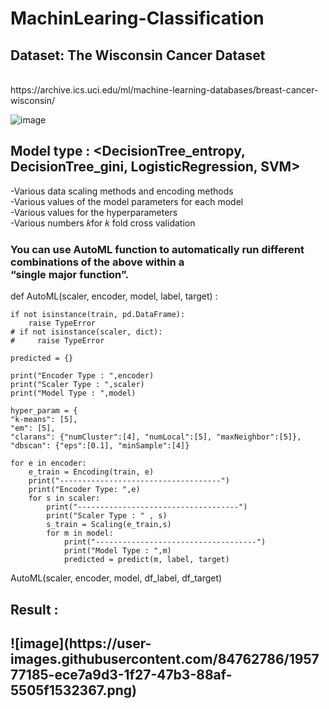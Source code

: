 # MachinLearing-Classification

<h2>Dataset:
The Wisconsin Cancer Dataset</h2>
<br/>
https://archive.ics.uci.edu/ml/machine-learning-databases/breast-cancer-wisconsin/
<br/>

![image](https://user-images.githubusercontent.com/84762786/195777770-c1922789-4556-46bb-9dab-3e069c5b2143.png)

<h2>
Model type : &lt;DecisionTree_entropy, DecisionTree_gini, LogisticRegression, SVM>
</h2>
<p>
-Various data scaling methods and encoding methods
<br/>
-Various values of the model parameters for each model
<br/>
-Various values for the hyperparameters
<br/>
-Various numbers 𝑘for 𝑘 fold cross validation
<p>

<h3>
You can use AutoML function to automatically run different combinations of the above within a <br/>
“single major function”.
</h3>
def AutoML(scaler, encoder, model, label, target) :
    
    if not isinstance(train, pd.DataFrame):
        raise TypeError
    # if not isinstance(scaler, dict):
    #     raise TypeError
    
    predicted = {}

    print("Encoder Type : ",encoder)
    print("Scaler Type : ",scaler)
    print("Model Type : ",model)

    hyper_param = {
    "k-means": [5],
    "em": [5],
    "clarans": {"numCluster":[4], "numLocal":[5], "maxNeighbor":[5]},
    "dbscan": {"eps":[0.1], "minSample":[4]}

    for e in encoder:
        e_train = Encoding(train, e)
        print("------------------------------------")
        print("Encoder Type: ",e)
        for s in scaler:
            print("------------------------------------")
            print("Scaler Type : " , s)
            s_train = Scaling(e_train,s)
            for m in model:
                print("------------------------------------")
                print("Model Type : ",m)
                predicted = predict(m, label, target)


AutoML(scaler, encoder, model, df_label, df_target)       

<h2>
Result :
<h2/>
![image](https://user-images.githubusercontent.com/84762786/195777185-ece7a9d3-1f27-47b3-88af-5505f1532367.png)
